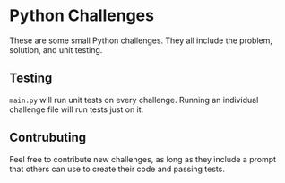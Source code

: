 # Python Challenges
These are some small Python challenges. They all include the problem, solution, and unit testing.

## Testing
`main.py` will run unit tests on every challenge. Running an individual challenge file will run tests just on it.

## Contrubuting
Feel free to contribute new challenges, as long as they include a prompt that others can use to create their code and passing tests.